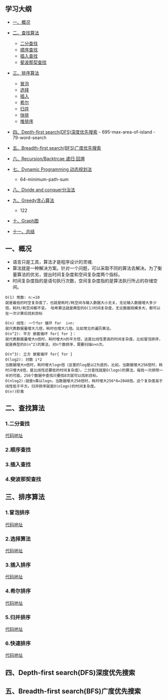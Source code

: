 ## 学习大纲
* [一、概况](#1)
* [二、查找算法](#2)
     -  [二分查找](#21)
     -  [顺序查找](#22)
     -  [插入查找](#23)
     -  [斐波那契查找](#24)
* [三、排序算法](#3)
   - [冒泡](#31)
   - [选择](#32)
   - [插入](#33)
   - [希尔](#34)
   - [归并](#35)
   - [快排](#36)
   - [堆排序](#37)
 
* [四、Depth-first search(DFS)深度优先搜索](#4)
       - 695-max-area-of-island
       - 79-word-search
* [五、Breadth-first search(BFS)广度优先搜索](#5)
* [六、Recursion/Backtrcae 递归 回溯](#6)
* [七、Dynamic Programming 动态规划法](#7)
   - 64-minimum-path-sum
* [八、Divide and conquer分治法](#8)
* [九、Greedy贪心算法](#9)
     - 122

* [十、Graph图](#10)
* [十一、总结](#11)
## <span id="1">一、概况</span>
 * 语言只是工具，算法才是程序设计的灵魂.
 * 算法就是一种解决方案。针对一个问题，可以采取不同的算法去解决。为了衡量算法的优劣，提出时间复杂度和空间复杂度两个指标。
 * 时间复杂度指的是语句执行次数，空间复杂度指的是算法执行所占的存储空间。
 
~~~ 
O(1) 常数: n:=10 
就是最低的时空复杂度了，也就是耗时/耗空间与输入数据大小无关，无论输入数据增大多少倍，耗时/耗空间都不变。 哈希算法就是典型的O(1)时间复杂度，无论数据规模多大，都可以在一次计算后找到目标

O(n) 线性: 一个for 循环 for  i<n:
就代表数据量增大几倍，耗时也增大几倍。比如常见的遍历算法。
O(n^2): 平方 嵌套循环 for{ for }：
就代表数据量增大n倍时，耗时增大n的平方倍，这是比线性更高的时间复杂度。比如冒泡排序，就是典型的O(n^2)的算法，对n个数排序，需要扫描n×n次。

O(n^3): 立方 嵌套循环 for{ for }
O(log2): 对数 i*2
当数据增大n倍时，耗时增大logn倍（这里的log是以2为底的，比如，当数据增大256倍时，耗时只增大8倍，是比线性还要低的时间复杂度）。二分查找就是O(logn)的算法，每找一次排除一半的可能，256个数据中查找只要找8次就可以找到目标。
O(nlog2):就是n乘以logn，当数据增大256倍时，耗时增大256*8=2048倍。这个复杂度高于线性低于平方。归并排序就是O(nlogn)的时间复杂度。 
O(n!)阶乘
~~~

## <span id="2">二、查找算法</span>


### <span id="21">1.二分查找<span>
[代码地址](https://github.com/kgtom/back-end/blob/master/ds-and-alg/algorithms/searching/binarySearch.go)
    
### <span id="22">2.顺序查找</span>

### <span id="23">3.插入查找</span>

### <span id="24">4.斐波那契查找</span>

## <span id="3">三、排序算法</span>
### 1.冒泡排序

[代码地址](https://github.com/kgtom/back-end/blob/master/ds-and-alg/algorithms/sorting/bubbleSort.go)
### 2.选择算法

[代码地址](https://github.com/kgtom/back-end/blob/master/ds-and-alg/algorithms/sorting/selectionSort.go)


### 3.插入排序

[代码地址](https://github.com/kgtom/back-end/blob/master/ds-and-alg/algorithms/sorting/insertionSort.go)

### 4.希尔排序

[代码地址](https://github.com/kgtom/back-end/blob/master/ds-and-alg/algorithms/sorting/shellSort.go)

### 5.归并排序
[代码地址](https://github.com/kgtom/back-end/blob/master/ds-and-alg/algorithms/sorting/mergeSort.go)

### 6.快速排序
[代码地址](https://github.com/kgtom/back-end/blob/master/ds-and-alg/algorithms/sorting/quickSort.go)
## <span id="4">四、Depth-first search(DFS)深度优先搜索</span>


## <span id="5">五、Breadth-first search(BFS)广度优先搜索</span>
